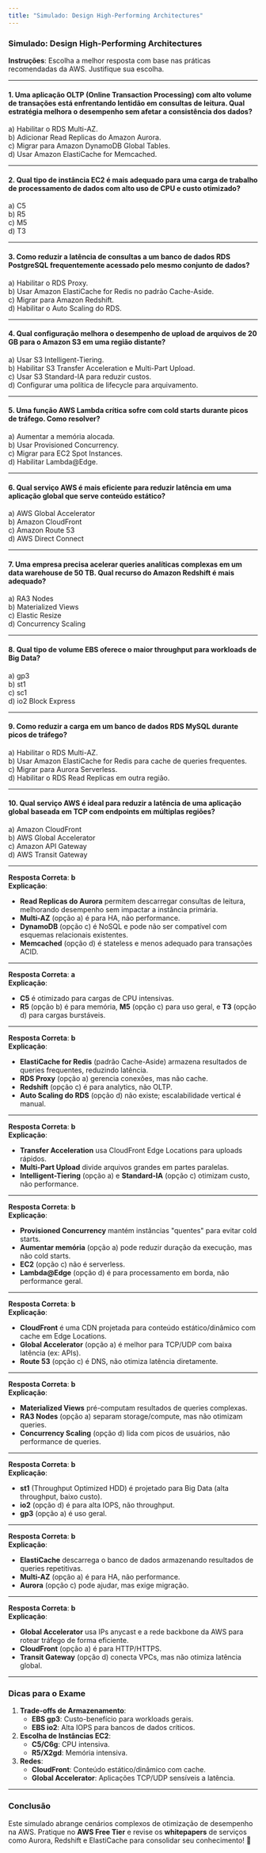 ```yaml
---
title: "Simulado: Design High-Performing Architectures"
---
```


### **Simulado: Design High-Performing Architectures**  
**Instruções**: Escolha a melhor resposta com base nas práticas recomendadas da AWS. Justifique sua escolha.

---

#### **1. Uma aplicação OLTP (Online Transaction Processing) com alto volume de transações está enfrentando lentidão em consultas de leitura. Qual estratégia melhora o desempenho sem afetar a consistência dos dados?**  
a) Habilitar o RDS Multi-AZ.  
b) Adicionar Read Replicas do Amazon Aurora.  
c) Migrar para Amazon DynamoDB Global Tables.  
d) Usar Amazon ElastiCache for Memcached.  

---

#### **2. Qual tipo de instância EC2 é mais adequado para uma carga de trabalho de processamento de dados com alto uso de CPU e custo otimizado?**  
a) C5  
b) R5  
c) M5  
d) T3  

---

#### **3. Como reduzir a latência de consultas a um banco de dados RDS PostgreSQL frequentemente acessado pelo mesmo conjunto de dados?**  
a) Habilitar o RDS Proxy.  
b) Usar Amazon ElastiCache for Redis no padrão Cache-Aside.  
c) Migrar para Amazon Redshift.  
d) Habilitar o Auto Scaling do RDS.

---

#### **4. Qual configuração melhora o desempenho de upload de arquivos de 20 GB para o Amazon S3 em uma região distante?**  
a) Usar S3 Intelligent-Tiering.  
b) Habilitar S3 Transfer Acceleration e Multi-Part Upload.  
c) Usar S3 Standard-IA para reduzir custos.  
d) Configurar uma política de lifecycle para arquivamento.  

---

#### **5. Uma função AWS Lambda crítica sofre com cold starts durante picos de tráfego. Como resolver?**  
a) Aumentar a memória alocada.  
b) Usar Provisioned Concurrency.  
c) Migrar para EC2 Spot Instances.  
d) Habilitar Lambda@Edge.  

---

#### **6. Qual serviço AWS é mais eficiente para reduzir latência em uma aplicação global que serve conteúdo estático?**  
a) AWS Global Accelerator  
b) Amazon CloudFront  
c) Amazon Route 53  
d) AWS Direct Connect  

---

#### **7. Uma empresa precisa acelerar queries analíticas complexas em um data warehouse de 50 TB. Qual recurso do Amazon Redshift é mais adequado?**  
a) RA3 Nodes  
b) Materialized Views  
c) Elastic Resize  
d) Concurrency Scaling  

---

#### **8. Qual tipo de volume EBS oferece o maior throughput para workloads de Big Data?**  
a) gp3  
b) st1  
c) sc1  
d) io2 Block Express  

---

#### **9. Como reduzir a carga em um banco de dados RDS MySQL durante picos de tráfego?**  
a) Habilitar o RDS Multi-AZ.  
b) Usar Amazon ElastiCache for Redis para cache de queries frequentes.  
c) Migrar para Aurora Serverless.  
d) Habilitar o RDS Read Replicas em outra região.  

---

#### **10. Qual serviço AWS é ideal para reduzir a latência de uma aplicação global baseada em TCP com endpoints em múltiplas regiões?**  
a) Amazon CloudFront  
b) AWS Global Accelerator  
c) Amazon API Gateway  
d) AWS Transit Gateway  

---

**Resposta Correta**: **b**  
**Explicação**:  
- **Read Replicas do Aurora** permitem descarregar consultas de leitura, melhorando desempenho sem impactar a instância primária.  
- **Multi-AZ** (opção a) é para HA, não performance.  
- **DynamoDB** (opção c) é NoSQL e pode não ser compatível com esquemas relacionais existentes.  
- **Memcached** (opção d) é stateless e menos adequado para transações ACID.  

---

**Resposta Correta**: **a**  
**Explicação**:  
- **C5** é otimizado para cargas de CPU intensivas.  
- **R5** (opção b) é para memória, **M5** (opção c) para uso geral, e **T3** (opção d) para cargas burstáveis.  

---

**Resposta Correta**: **b**  
**Explicação**:  
- **ElastiCache for Redis** (padrão Cache-Aside) armazena resultados de queries frequentes, reduzindo latência.  
- **RDS Proxy** (opção a) gerencia conexões, mas não cache.  
- **Redshift** (opção c) é para analytics, não OLTP.  
- **Auto Scaling do RDS** (opção d) não existe; escalabilidade vertical é manual.  

---

**Resposta Correta**: **b**  
**Explicação**:  
- **Transfer Acceleration** usa CloudFront Edge Locations para uploads rápidos.  
- **Multi-Part Upload** divide arquivos grandes em partes paralelas.  
- **Intelligent-Tiering** (opção a) e **Standard-IA** (opção c) otimizam custo, não performance.  

---

**Resposta Correta**: **b**  
**Explicação**:  
- **Provisioned Concurrency** mantém instâncias "quentes" para evitar cold starts.  
- **Aumentar memória** (opção a) pode reduzir duração da execução, mas não cold starts.  
- **EC2** (opção c) não é serverless.  
- **Lambda@Edge** (opção d) é para processamento em borda, não performance geral.  

---

**Resposta Correta**: **b**  
**Explicação**:  
- **CloudFront** é uma CDN projetada para conteúdo estático/dinâmico com cache em Edge Locations.  
- **Global Accelerator** (opção a) é melhor para TCP/UDP com baixa latência (ex: APIs).  
- **Route 53** (opção c) é DNS, não otimiza latência diretamente.  

---

**Resposta Correta**: **b**  
**Explicação**:  
- **Materialized Views** pré-computam resultados de queries complexas.  
- **RA3 Nodes** (opção a) separam storage/compute, mas não otimizam queries.  
- **Concurrency Scaling** (opção d) lida com picos de usuários, não performance de queries.  

---

**Resposta Correta**: **b**  
**Explicação**:  
- **st1** (Throughput Optimized HDD) é projetado para Big Data (alta throughput, baixo custo).  
- **io2** (opção d) é para alta IOPS, não throughput.  
- **gp3** (opção a) é uso geral.  

---

**Resposta Correta**: **b**  
**Explicação**:  
- **ElastiCache** descarrega o banco de dados armazenando resultados de queries repetitivas.  
- **Multi-AZ** (opção a) é para HA, não performance.  
- **Aurora** (opção c) pode ajudar, mas exige migração.  

---

**Resposta Correta**: **b**  
**Explicação**:  
- **Global Accelerator** usa IPs anycast e a rede backbone da AWS para rotear tráfego de forma eficiente.  
- **CloudFront** (opção a) é para HTTP/HTTPS.  
- **Transit Gateway** (opção d) conecta VPCs, mas não otimiza latência global.  

---

### **Dicas para o Exame**  
1. **Trade-offs de Armazenamento**:  
   - **EBS gp3**: Custo-benefício para workloads gerais.  
   - **EBS io2**: Alta IOPS para bancos de dados críticos.  
2. **Escolha de Instâncias EC2**:  
   - **C5/C6g**: CPU intensiva.  
   - **R5/X2gd**: Memória intensiva.  
3. **Redes**:  
   - **CloudFront**: Conteúdo estático/dinâmico com cache.  
   - **Global Accelerator**: Aplicações TCP/UDP sensíveis a latência.  

---

### **Conclusão**  
Este simulado abrange cenários complexos de otimização de desempenho na AWS. Pratique no **AWS Free Tier** e revise os **whitepapers** de serviços como Aurora, Redshift e ElastiCache para consolidar seu conhecimento! 🚀